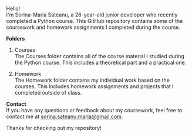 Hello!\
I'm Sorina-Maria Sateanu, a 26-year-old junior  developer who recently completed a 
Python course. This GitHub repository contains some of the 
coursework and homework assignments I completed during the course.

**Folders**
1. Courses\
The Courses folder contains all of the course material I studied
during the Python course. 
This includes a theoretical part and a practical one.

2. Homework\
The Homework folder contains my individual work based on the courses. 
This includes homework assignments and projects that I completed outside of class.

**Contact**\
If you have any questions or feedback about my coursework, feel free to contact me at sorina.sateanu.maria@gmail.com.

Thanks for checking out my repository!